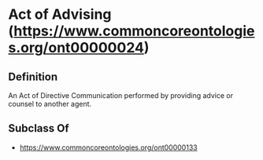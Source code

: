 # Act of Advising (https://www.commoncoreontologies.org/ont00000024)

## Definition
An Act of Directive Communication performed by providing advice or counsel to another agent.

## Subclass Of
- https://www.commoncoreontologies.org/ont00000133

